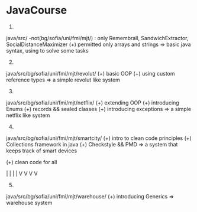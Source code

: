 # JavaCourse

1. 
java/src/
-not(bg/sofia/uni/fmi/mjt/)
: only Remembrall, SandwichExtractor, SocialDistanceMaximizer
(+) permitted only arrays and strings
=> basic java syntax, using to solve some tasks

2.
java/src/bg/sofia/uni/fmi/mjt/revolut/
(+) basic OOP
(+) using custom reference types
=> a simple revolut like system

3.
java/src/bg/sofia/uni/fmi/mjt/netflix/
(+) extending OOP
(+) introducing Enums
(+) records && sealed classes
(+) introducing exceptions
=> a simple netflix like system

4.
java/src/bg/sofia/uni/fmi/mjt/smartcity/
(+) intro to clean code principles
(+) Collections framework in java
(+) Checkstyle && PMD
=> a system that keeps track of smart devices

(+) clean code for all

|     |     |     |
V     V     V     V

5.
java/src/bg/sofia/uni/fmi/mjt/warehouse/
(+) introducing Generics
=> warehouse system
